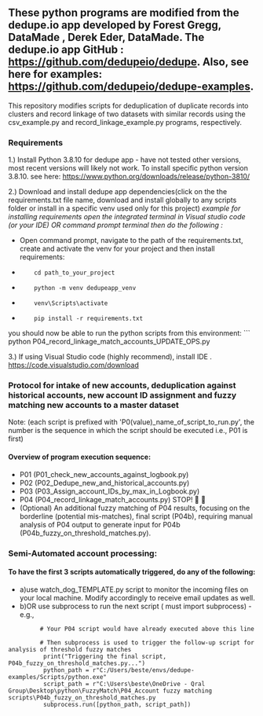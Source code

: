 ## These python programs are modified from the dedupe.io app developed by Forest Gregg, DataMade , Derek Eder, DataMade. The dedupe.io app GitHub : https://github.com/dedupeio/dedupe. Also, see here for examples: https://github.com/dedupeio/dedupe-examples.
This repository modifies scripts for deduplication of duplicate records into clusters and record linkage of two datasets with similar records using the csv_example.py and record_linkage_example.py programs, respectively.

### Requirements
1.) Install Python 3.8.10  for dedupe app - have not tested other versions, most recent versions will likely not work. To install specific python version 3.8.10. see here: https://www.python.org/downloads/release/python-3810/

2.) Download and install dedupe app dependencies(click on the the requirements.txt file name, download and install globally to any scripts folder or install in a specific venv used only for this project)
 *example for installing requirements open the integrated terminal in Visual studio code (or your IDE) OR command prompt terminal then do the following :*
-  Open command prompt, navigate to the path of the requirements.txt, create and activate the venv for your project and then install requirements:
-         cd path_to_your_project
-         python -m venv dedupeapp_venv
-         venv\Scripts\activate
-         pip install -r requirements.txt
you should now be able to run the python scripts from this environment: 
     ```
     python P04_record_linkage_match_accounts_UPDATE_OPS.py

  
3.) If using Visual Studio code (highly recommend), install IDE . https://code.visualstudio.com/download


### Protocol for intake of new accounts, deduplication against historical accounts, new account ID assignment and fuzzy matching new accounts to a master dataset
Note: (each script is prefixed with 'P0(value)_name_of_script_to_run.py', the number is the sequence in which the script should be executed i.e., P01 is first)

#### Overview of program execution sequence: 
- P01 (P01_check_new_accounts_against_logbook.py)
-  P02 (P02_Dedupe_new_and_historical_accounts.py)
-  P03 (P03_Assign_account_IDs_by_max_in_Logbook.py)
-  P04 (P04_record_linkage_match_accounts.py) STOP! :stop_sign: 	:eyes:
-  (Optional) An additional fuzzy matching of P04 results, focusing on the borderline (potential mis-matches), final script (P04b), requiring manual analysis of P04 output to generate input for P04b (P04b_fuzzy_on_threshold_matches.py). 


### Semi-Automated account processing: 
#### To have the first 3 scripts automatically triggered, do any of the following: 
- a)use watch_dog_TEMPLATE.py script to monitor the incoming files on your local machine. Modify accordingly to receive email updates as well.
- b)OR use subprocess to run the next script ( must import subprocess)
      - e.g.,
```
         # Your P04 script would have already executed above this line
         
         # Then subprocess is used to trigger the follow-up script for analysis of threshold fuzzy matches
          print("Triggering the final script,  P04b_fuzzy_on_threshold_matches.py...")
          python_path = r"C:/Users/beste/envs/dedupe-examples/Scripts/python.exe"
          script_path = r"C:\Users\beste\OneDrive - Qral Group\Desktop\python\FuzzyMatch\P04_Account fuzzy matching scripts\P04b_fuzzy_on_threshold_matches.py 
          subprocess.run([python_path, script_path]) 
